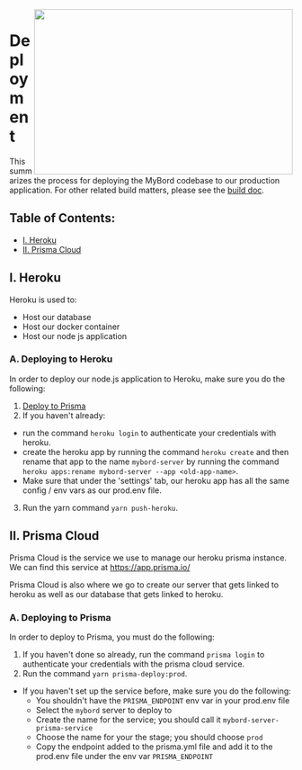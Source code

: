 <img align="right" width="460" height="294" src="https://github.com/jimmy-e/mybord-server/blob/master/etc/assets/rocket.png">

# Deployment

This summarizes the process for deploying the MyBord codebase to our production application. For
other related build matters, please see the [build doc](https://github.com/jimmy-e/mybord-server/blob/master/docs/build.md).

## Table of Contents:

* [I. Heroku](#i-heroku)
* [II. Prisma Cloud](#ii-prisma-cloud)

## I. Heroku

Heroku is used to:

* Host our database
* Host our docker container
* Host our node js application

### A. Deploying to Heroku

In order to deploy our node.js application to Heroku, make sure you do the following:

1. [Deploy to Prisma](#a-deploying-to-prisma)
2. If you haven't already:
  * run the command `heroku login` to authenticate your credentials with heroku.
  * create the heroku app by running the command `heroku create` and then rename that app to the
   name `mybord-server` by running the command
   `heroku apps:rename mybord-server --app <old-app-name>`.
  * Make sure that under the 'settings' tab, our heroku app has all the same config / env vars as
    our prod.env file.
3. Run the yarn command `yarn push-heroku`.

## II. Prisma Cloud

Prisma Cloud is the service we use to manage our heroku prisma instance. We can find this service
at https://app.prisma.io/

Prisma Cloud is also where we go to create our server that gets linked to heroku as well as our
database that gets linked to heroku.

### A. Deploying to Prisma

In order to deploy to Prisma, you must do the following:

1. If you haven't done so already, run the command `prisma login` to authenticate your
credentials with the prisma cloud service.
2. Run the command `yarn prisma-deploy:prod`.
  *  If you haven't set up the service before, make sure you do the following:
      * You shouldn't have the `PRISMA_ENDPOINT` env var in your prod.env file
      * Select the `mybord` server to deploy to
      * Create the name for the service; you should call it `mybord-server-prisma-service`
      * Choose the name for your the stage; you should choose `prod`
      * Copy the endpoint added to the prisma.yml file and add it to the prod.env file under the
       env var `PRISMA_ENDPOINT`
